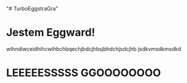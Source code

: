 "# TurboEggstraGra" 

# Jestem Eggward!

wihndiwceidhihcwihbchbqechjbdcjhbsjbhdchjsdcjhb 
jsdkvmsdkmsdkd
# LEEEEESSSSS GGOOOOOOOO
